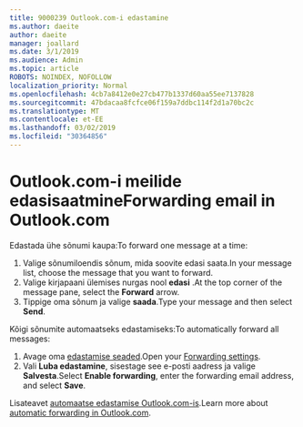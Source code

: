 ```yaml
---
title: 9000239 Outlook.com-i edastamine
ms.author: daeite
author: daeite
manager: joallard
ms.date: 3/1/2019
ms.audience: Admin
ms.topic: article
ROBOTS: NOINDEX, NOFOLLOW
localization_priority: Normal
ms.openlocfilehash: 4cb7a8412e0e27cb477b1337d60aa55ee7137828
ms.sourcegitcommit: 47bdacaa8fcfce06f159a7ddbc114f2d1a70bc2c
ms.translationtype: MT
ms.contentlocale: et-EE
ms.lasthandoff: 03/02/2019
ms.locfileid: "30364856"
---
```

# <a name="forwarding-email-in-outlookcom"></a><span data-ttu-id="cc004-102">Outlook.com-i meilide edasisaatmine</span><span class="sxs-lookup"><span data-stu-id="cc004-102">Forwarding email in Outlook.com</span></span>

<span data-ttu-id="cc004-103">Edastada ühe sõnumi kaupa:</span><span class="sxs-lookup"><span data-stu-id="cc004-103">To forward one message at a time:</span></span>

1. <span data-ttu-id="cc004-104">Valige sõnumiloendis sõnum, mida soovite edasi saata.</span><span class="sxs-lookup"><span data-stu-id="cc004-104">In your message list, choose the message that you want to forward.</span></span>
2. <span data-ttu-id="cc004-105">Valige kirjapaani ülemises nurgas nool **edasi** .</span><span class="sxs-lookup"><span data-stu-id="cc004-105">At the top corner of the message pane, select the **Forward** arrow.</span></span>
3. <span data-ttu-id="cc004-106">Tippige oma sõnum ja valige **saada**.</span><span class="sxs-lookup"><span data-stu-id="cc004-106">Type your message and then select **Send**.</span></span>

<span data-ttu-id="cc004-107">Kõigi sõnumite automaatseks edastamiseks:</span><span class="sxs-lookup"><span data-stu-id="cc004-107">To automatically forward all messages:</span></span>

1. <span data-ttu-id="cc004-108">Avage oma [edastamise seaded](https://outlook.live.com/mail/options/mail/forwarding/forwardingOption).</span><span class="sxs-lookup"><span data-stu-id="cc004-108">Open your [Forwarding settings](https://outlook.live.com/mail/options/mail/forwarding/forwardingOption).</span></span>
2. <span data-ttu-id="cc004-109">Vali **Luba edastamine**, sisestage see e-posti aadress ja valige **Salvesta**.</span><span class="sxs-lookup"><span data-stu-id="cc004-109">Select **Enable forwarding**, enter the forwarding email address, and select **Save**.</span></span>

<span data-ttu-id="cc004-110">Lisateavet [automaatse edastamise Outlook.com-is](https://support.office.com/article/6246987c-6c8f-4144-b255-14fc07007dad).</span><span class="sxs-lookup"><span data-stu-id="cc004-110">Learn more about [automatic forwarding in Outlook.com](https://support.office.com/article/6246987c-6c8f-4144-b255-14fc07007dad).</span></span>